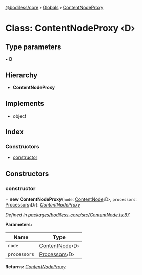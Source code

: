 [@bodiless/core](../README.md) › [Globals](../globals.md) › [ContentNodeProxy](contentnodeproxy.md)

# Class: ContentNodeProxy ‹**D**›

## Type parameters

▪ **D**

## Hierarchy

* **ContentNodeProxy**

## Implements

* object

## Index

### Constructors

* [constructor](contentnodeproxy.md#constructor)

## Constructors

###  constructor

\+ **new ContentNodeProxy**(`node`: [ContentNode](../globals.md#contentnode)‹D›, `processors`: [Processors](../globals.md#processors)‹D›): *[ContentNodeProxy](contentnodeproxy.md)*

*Defined in [packages/bodiless-core/src/ContentNode.ts:67](https://github.com/johnsonandjohnson/Bodiless-JS/blob/37f64a26/packages/bodiless-core/src/ContentNode.ts#L67)*

**Parameters:**

Name | Type |
------ | ------ |
`node` | [ContentNode](../globals.md#contentnode)‹D› |
`processors` | [Processors](../globals.md#processors)‹D› |

**Returns:** *[ContentNodeProxy](contentnodeproxy.md)*
